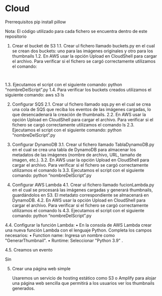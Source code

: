 # Cloud
Prerrequisitos
pip install pillow

Nota: El código utilizado para cada fichero se encuentra dentro de este repositorio
1.	Crear el bucket de S3
1.1.	Crear ul fichero llamado buckets.py en el cual se crean dos buckets: uno para las imágenes originales y otro para los thumbnails
1.2.	En AWS usar la opción Upload en CloudShell para cargar el archivo. Para verificar si el fichero se cargó correctamente utilizamos el comando:
  	```bash ls
 
1.3.	Ejecutamos el script con el siguiente comando: python “nombreDelScript”.py
1.4.	Para verificar los buckets creados utilizamos el siguiente comando:
aws s3 ls
 
2.	Configurar SQS
2.1.	Crear ul fichero llamado sqs.py en el cual se crea una cola de SQS que reciba los eventos de las imágenes cargadas, lo que desencadenará la creación de thumbnails.
2.2.	En AWS usar la opción Upload en CloudShell para cargar el archivo. Para verificar si el fichero se cargó correctamente utilizamos el comando ls
2.3.	Ejecutamos el script con el siguiente comando: python “nombreDelScript”.py
 
3.	Configurar DynamoDB
3.1.	Crear ul fichero llamado TablaDynamoDB.py en el cual se crea una tabla de DynamoDB para almacenar los metadatos de las imágenes (nombre de archivo, URL, tamaño de imagen, etc.).
3.2.	En AWS usar la opción Upload en CloudShell para cargar el archivo. Para verificar si el fichero se cargó correctamente utilizamos el comando ls
3.3.	Ejecutamos el script con el siguiente comando: python “nombreDelScript”.py
 
4.	Configurar AWS Lambda
4.1.	Crear ul fichero llamado fucionLambda.py en el cual se procesará las imágenes cargadas y generará thumbnails, guardándolos en S3. El metadato correspondiente se almacenará en DynamoDB.
4.2.	En AWS usar la opción Upload en CloudShell para cargar el archivo. Para verificar si el fichero se cargó correctamente utilizamos el comando ls
4.3.	Ejecutamos el script con el siguiente comando: python “nombreDelScript”.py
 
4.4.	 Configurar la función Lambda:
•	En la consola de AWS Lambda crear una nueva función Lambda con el lenguaje Python.
 Completa los campos necesarios:
•	Function name: Ingresa un nombre como "GenerarThumbnail".
•	Runtime: Seleccionar "Python 3.9" .
 
4.5.	Creamos un evento 
 
Sin 


5. Crear una página web simple

    Usaremos un servicio de hosting estático como S3 o Amplify para alojar una página web sencilla que permitirá a los usuarios ver los thumbnails generados.
